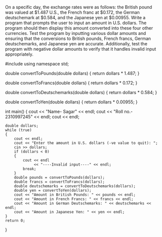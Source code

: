 On a specific day, the exchange rates were as follows: the British pound was valued at $1.487 U.S., the French franc at $0.172, the German deutschemark at $0.584, and the Japanese yen at $0.00955. Write a program that prompts the user to input an amount in U.S. dollars. The program should then display this amount converted into these four other currencies. Test the program by inputting various dollar amounts and ensuring that the conversions to British pounds, French francs, German deutschemarks, and Japanese yen are accurate. Additionally, test the program with negative dollar amounts to verify that it handles invalid input appropriately.

#include <iostream>
using namespace std;

double convertToPounds(double dollars)
{
    return dollars * 1.487;
}

double convertToFrancs(double dollars)
{
    return dollars * 0.172;
}

double convertToDeutschemarks(double dollars)
{
    return dollars * 0.584;
}

double convertToYen(double dollars)
{
    return dollars * 0.00955;
}

int main()
{
    cout << "Name- Sagar" << endl;
    cout << "Roll no.- 2310997245" << endl;
    cout << endl;

    double dollars;
    while (true)
    {
        cout << endl;
        cout << "Enter the amount in U.S. dollars (-ve value to quit): ";
        cin >> dollars;
        if (dollars < 0)
        {
            cout << endl
                 << "----Invalid input----" << endl;
            break;
        }
        double pounds = convertToPounds(dollars);
        double francs = convertToFrancs(dollars);
        double deutschemarks = convertToDeutschemarks(dollars);
        double yen = convertToYen(dollars);
        cout << "Amount in British Pounds: " << pounds << endl;
        cout << "Amount in French Francs: " << francs << endl;
        cout << "Amount in German Deutschemarks: " << deutschemarks << endl;
        cout << "Amount in Japanese Yen: " << yen << endl;
    }
    return 0;
}
